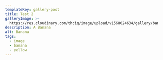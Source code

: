 ```yaml
---
templateKey: gallery-post
title: Test 2
galleryImage: >-
  https://res.cloudinary.com/thciq/image/upload/v1568024634/gallery/banana-copy-space-fruit-2872767_ximpze.jpg
description: A Banana
alt: Banana
tags:
  - image
  - banana
  - yellow
---
```


